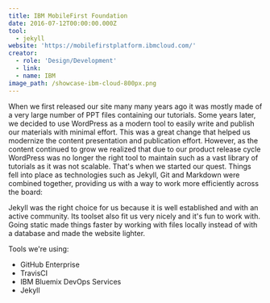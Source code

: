 ```yaml
---
title: IBM MobileFirst Foundation
date: 2016-07-12T00:00:00.000Z
tool:
  - jekyll
website: 'https://mobilefirstplatform.ibmcloud.com/'
creator:
  - role: 'Design/Development'
  - link:
  - name: IBM
image_path: /showcase-ibm-cloud-800px.png
---
```



When we first released our site many many years ago it was mostly made of a very large number of PPT files containing our tutorials. Some years later, we decided to use WordPress as a modern tool to easily write and publish our materials with minimal effort. This was a great change that helped us modernize the content presentation and publication effort. However, as the content continued to grow we realized that due to our product release cycle WordPress was no longer the right tool to maintain such as a vast library of tutorials as it was not scalable. That's when we started our quest. Things fell into place as technologies such as Jekyll, Git and Markdown were combined together, providing us with a way to work more efficiently across the board:

Jekyll was the right choice for us because it is well established and with an active community. Its toolset also fit us very nicely and it's fun to work with. Going static made things faster by working with files locally instead of with a database and made the website lighter.

Tools we're using:
- GitHub Enterprise
- TravisCI
- IBM Bluemix DevOps Services
- Jekyll